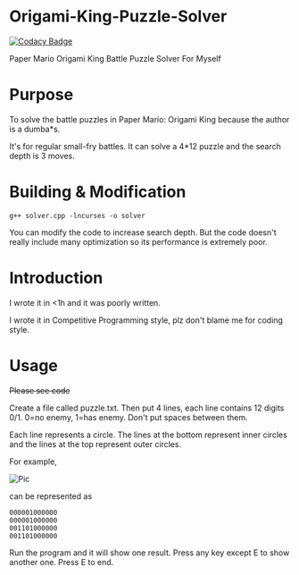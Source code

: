 # Origami-King-Puzzle-Solver

[![Codacy Badge](https://api.codacy.com/project/badge/Grade/8579aa3f1e344438b5d704ddba5fdbdd)](https://app.codacy.com/manual/XiaoGeNintendo/Origami-King-Puzzle-Solver?utm_source=github.com&utm_medium=referral&utm_content=XiaoGeNintendo/Origami-King-Puzzle-Solver&utm_campaign=Badge_Grade_Dashboard)

Paper Mario Origami King Battle Puzzle Solver For Myself

# Purpose
To solve the battle puzzles in Paper Mario: Origami King because the author is a dumba*s.

It's for regular small-fry battles. It can solve a 4*12 puzzle and the search depth is 3 moves.

# Building & Modification
```g++ solver.cpp -lncurses -o solver```

You can modify the code to increase search depth. But the code doesn't really include many optimization so its performance is extremely poor.

# Introduction
I wrote it in <1h and it was poorly written.

I wrote it in Competitive Programming style, plz don't blame me for coding style.

# Usage

~~Please see code~~

Create a file called puzzle.txt. Then put 4 lines, each line contains 12 digits 0/1. 0=no enemy, 1=has enemy. Don't put spaces between them.

Each line represents a circle. The lines at the bottom represent inner circles and the lines at the top represent outer circles.

For example, 

![Pic](https://www.nintendo.com/content/dam/noa/en_US/games/switch/p/paper-mario-the-origami-king-switch/screenshot-gallery/paper-mario-the-origami-king-switch-screenshot03.jpg)

can be represented as 

```
000001000000
000001000000
001101000000
001101000000
```

Run the program and it will show one result. Press any key except E to show another one. Press E to end.
